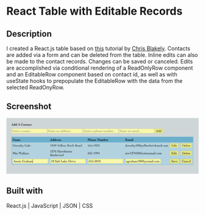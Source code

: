 # React Table with Editable Records

## Description

I created a React.js table based on [this](https://www.youtube.com/watch?v=dYjdzpZv5yc) tutorial by [Chris Blakely](https://github.com/chrisblakely01). Contacts are added via a form and can be deleted from the table. Inline edits can also be made to the contact records. Changes can be saved or canceled. Edits are accomplished via conditional rendering of a ReadOnlyRow component and an EditableRow component based on contact id, as well as with useState hooks to prepopulate the EditableRow with the data from the selected ReadOnyRow. 

## Screenshot

![react-table](public/images/react-table-editable-records.png)

## Built with

React.js | JavaScript | JSON | CSS
